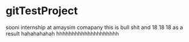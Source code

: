 gitTestProject
==============
sooni internship at amaysim comapany
this is bull shit and 18 18 18 as a result hahahahahah
hhhhhhhhhhhhhhhhhhhh
